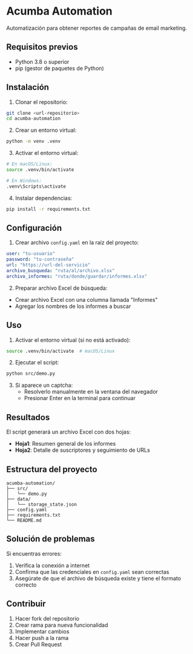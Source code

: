 # Acumba Automation

Automatización para obtener reportes de campañas de email marketing.

## Requisitos previos

- Python 3.8 o superior
- pip (gestor de paquetes de Python)

## Instalación

1. Clonar el repositorio:
```bash
git clone <url-repositorio>
cd acumba-automation
```

2. Crear un entorno virtual:
```bash
python -m venv .venv
```

3. Activar el entorno virtual:
```bash
# En macOS/Linux:
source .venv/bin/activate

# En Windows:
.venv\Scripts\activate
```

4. Instalar dependencias:
```bash
pip install -r requirements.txt
```

## Configuración

1. Crear archivo `config.yaml` en la raíz del proyecto:
```yaml
user: "tu-usuario"
password: "tu-contraseña"
url: "https://url-del-servicio"
archivo_busqueda: "ruta/al/archivo.xlsx"
archivo_informes: "ruta/donde/guardar/informes.xlsx"
```

2. Preparar archivo Excel de búsqueda:
- Crear archivo Excel con una columna llamada "Informes"
- Agregar los nombres de los informes a buscar

## Uso

1. Activar el entorno virtual (si no está activado):
```bash
source .venv/bin/activate  # macOS/Linux
```

2. Ejecutar el script:
```bash
python src/demo.py
```

3. Si aparece un captcha:
   - Resolverlo manualmente en la ventana del navegador
   - Presionar Enter en la terminal para continuar

## Resultados

El script generará un archivo Excel con dos hojas:
- **Hoja1**: Resumen general de los informes
- **Hoja2**: Detalle de suscriptores y seguimiento de URLs

## Estructura del proyecto

```
acumba-automation/
├── src/
│   └── demo.py
├── data/
│   └── storage_state.json
├── config.yaml
├── requirements.txt
└── README.md
```

## Solución de problemas

Si encuentras errores:
1. Verifica la conexión a internet
2. Confirma que las credenciales en `config.yaml` sean correctas
3. Asegúrate de que el archivo de búsqueda existe y tiene el formato correcto

## Contribuir

1. Hacer fork del repositorio
2. Crear rama para nueva funcionalidad
3. Implementar cambios
4. Hacer push a la rama
5. Crear Pull Request
